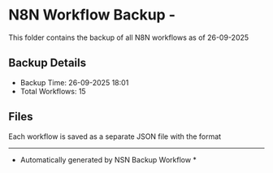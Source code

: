 # N8N Workflow Backup - 
This folder contains the backup of all N8N workflows as of 26-09-2025

## Backup Details
- Backup Time: 26-09-2025 18:01
- Total Workflows: 15

## Files
Each workflow is saved as a separate JSON file with the format

-----------
* Automatically generated by NSN Backup Workflow *